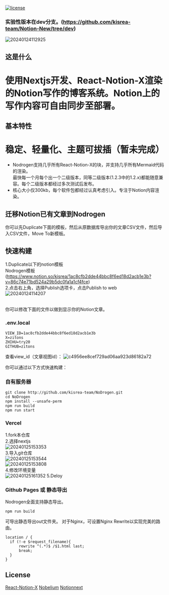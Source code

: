 [![license](https://img.shields.io/badge/License-MIT-blue)]([https://github.com/poloclub/supernova/blob/master/LICENSE](https://github.com/kisrea-team/NoDrogen/blob/main/LICENSE))
### 实验性版本在dev分支。(https://github.com/kisrea-team/Notion-New/tree/dev)
![20240124112925](https://github.com/kisrea-team/NoDrogen/assets/49295983/9de398a1-60b8-45de-8e06-25034ab2ed12)
## 这是什么
# 使用Nextjs开发、React-Notion-X渲染的Notion写作的博客系统。Notion上的写作内容可自由同步至部署。
## 基本特性
# 稳定、轻量化、主题可拔插（暂未完成）
* Nodrogen支持几乎所有React-Notion-X的块，并支持几乎所有Mermaid代码的渲染。</br>最快每一个月每个出一个二级版本，同等二级版本(1.2.3中的1.2.x)都能随意兼容。每个二级版本都经过多次测试后发布。
* 核心大小仅300kb，每个软件包都经过认真考虑引入。专注于Notion内容渲染。
## 迁移Notion已有文章到Nodrogen
你可以先Duplicate下面的模板，然后从原数据库导出你的文章CSV文件，然后导入CSV文件，Move To新模板。
## 快速构建
1.Duplicate以下的notion模板<br />
Nodrogen模板(https://www.notion.so/kisrea/1ac8cfb2dde44bbc8f6ed18d2acb1e3b?v=86c74e71bd524a29b5dc0fa1a1cf4fce)<br />
2.点击右上角，选择Publish选项卡，点击Publish to web<br />
![20240124114207](https://github.com/kisrea-team/NoDrogen/assets/49295983/7d184aad-0a8e-4486-88c6-6e289405b091)

<br />你可以修改下面的文件以做到显示你的Notion文章。
### .env.local
```.env.local
VIEW_ID=1ac8cfb2dde44bbc8f6ed18d2acb1e3b
X=zitons
ZHIHU=try20
GITHUB=zitons
```
查看view_id（文章视图id）：
![c4956ee8cef729ad06aa923d86182a72](https://github.com/kisrea-team/NoDrogen/assets/49295983/e59f9430-bd7d-4205-a8b7-60a4a55d63c3)

你可以通过以下方式快速构建：
### 自有服务器
```shell
git clone http://github.com/kisrea-team/NoDrogen.git
cd NoDrogen
npm install --unsafe-perm
npm run build
npm run start
```
### Vercel
1.fork本仓库<br />
2.选择nextjs<br />
![20240125153353](https://github.com/kisrea-team/NoDrogen/assets/49295983/c5d256f3-e56e-42e6-8d86-8aae1bfd63b8)<br />
3.导入git仓库<br />
![20240125153544](https://github.com/kisrea-team/NoDrogen/assets/49295983/88e72d3a-de3e-408b-a1a0-aae5aad02b2f)<br />
![20240125153808](https://github.com/kisrea-team/NoDrogen/assets/49295983/1c5ca88c-0e2b-476c-b2bd-7e2a2e8d9d41)<br />
4.修改环境变量<br />
![20240125161352](https://github.com/kisrea-team/NoDrogen/assets/49295983/01e78939-e269-47ca-886f-a0b2894e491a)
5.Deloy
### Github Pages 或 静态导出
Nodrogen全面支持静态导出。
```shell
npm run build
```
可导出静态导出out文件夹。
对于Nginx，可设置Nginx Rewrite以实现完美的路由。
```shell
location / {
  if (!-e $request_filename){
      rewrite ^(.*)$ /$1.html last;
      break;
  }
}
```

## License
[React-Notion-X](https://github.com/NotionX/react-notion-x?tab=MIT-1-ov-file#readme)
[Nobelium](https://github.com/craigary/nobelium?tab=MIT-1-ov-file#readme)
[Notionnext](https://github.com/tangly1024/NotionNext?tab=MIT-1-ov-file#readme)
